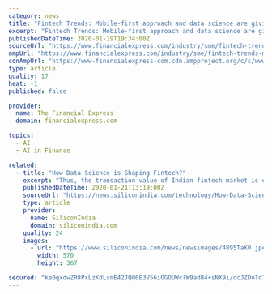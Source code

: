 ```yaml
---
category: news
title: "Fintech Trends: Mobile-first approach and data science are giving a fillip to fintech"
excerpt: "Fintech Trends: Mobile-first approach and data science are giving a fillip to fintech If Samsung sheds its Snow white paradox, NEON can become more than personal AI assistant Slot free: What is eSIM and how is it helpful? Trend 1: India is rapidly moving towards a mobile-first approach for accessing financial services, and they prefer ..."
publishedDateTime: 2020-01-19T19:34:00Z
sourceUrl: "https://www.financialexpress.com/industry/sme/fintech-trends-mobile-first-approach-and-data-science-are-giving-a-fillip-to-fintech/1828350/"
ampUrl: "https://www.financialexpress.com/industry/sme/fintech-trends-mobile-first-approach-and-data-science-are-giving-a-fillip-to-fintech/1828350/lite/"
cdnAmpUrl: "https://www-financialexpress-com.cdn.ampproject.org/c/s/www.financialexpress.com/industry/sme/fintech-trends-mobile-first-approach-and-data-science-are-giving-a-fillip-to-fintech/1828350/lite/"
type: article
quality: 17
heat: -1
published: false

provider:
  name: The Financial Express
  domain: financialexpress.com

topics:
  - AI
  - AI in Finance

related:
  - title: "How Data Science is Shaping Fintech?"
    excerpt: "Thus, the transaction value of Indian fintech market is expected to elevate from $65 billion in 2019 to $140 billion by 2023 at a CAGR of 20 percent. Fintech companies majorly depend on AI, machine learning, predictive analytics and data science to provide superior services. Let us see how fintech is utilizing data science to enhance its services."
    publishedDateTime: 2020-01-21T13:19:00Z
    sourceUrl: "https://news.siliconindia.com/technology/How-Data-Science-is-Shaping-Fintech-nid-211924-cid-2.html"
    type: article
    provider:
      name: SiliconIndia
      domain: siliconindia.com
    quality: 24
    images:
      - url: "https://www.siliconindia.com/news/newsimages/4895TaK0.jpeg"
        width: 570
        height: 367

secured: "ke0qxdwZR8PxLzKdLsmE42JQ00E3V56iOGOUWclW9adB4+sNX9i/qcJZDoTdTHSuQnbHLK8CVpIXHk0pvawOIEggpmo14AJGvgD13ezKK7e3r07iSkLExsk9eOGhT71IS329mPuI8XsdNIp36rs3qaqoVvWpzeThmzdW8BrFW6Q8dksLuZpSXFJHhO9U3W+yr2jyPPi7jSNWtFzF9ULUFkBc7BYRlB9xRLixasph0o5CMe4ALNNjvbLnQYvu1DA6dMRIwfxVdsCeWEtYDGJtrXwNmR9AAm2LfDaZCc4hg8064EDSMrBDP2CLFXzxApEOZfBuY8VxqoHMUcJa8Uq39eLrZJz5ZozihMk6V8dw1+2k3FAski+1REatVUJ+5+ekmMh0kYpmj6qTBevqOeeP4OWRlaqWah6mGscHfaACFOHIIWgb7BfuCJjb2kmhYk9pPy8s3aCvV6kUfb9rIVYdag==;C4m+i4c79tdwyjBUAJfTJQ=="
---
```


